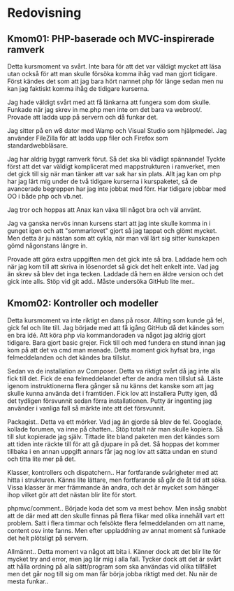 Redovisning
====================================
 
Kmom01: PHP-baserade och MVC-inspirerade ramverk
------------------------------------
 
Detta kursmoment va svårt. Inte bara för att det var väldigt mycket att läsa utan också för att man skulle försöka komma ihåg vad man gjort tidigare. Först kändes det som att jag bara hört namnet php för länge sedan men nu kan jag faktiskt komma ihåg de tidigare kurserna. 

Jag hade väldigt svårt med att få länkarna att fungera som dom skulle. Funkade när jag skrev in me.php men inte om det bara va webroot/. Provade att ladda upp på servern och då funkar det. 

Jag sitter på en w8 dator med Wamp och Visual Studio som hjälpmedel. Jag använder FileZilla för att ladda upp filer och Firefox som standardwebbläsare. 

Jag har aldrig byggt ramverk förut. Så det ska bli vädligt spännande! Tyckte först att det var väldigt komplicerat med mappstrukturen i ramverket, men det gick till sig när man tänker att var sak har sin plats. Allt jag kan om php har jag lärt mig under de två tidigare kurserna i kurspaketet, så de avancerade begreppen har jag inte jobbat med förr. Har tidigare jobbar med OO i både php och vb.net. 

Jag tror och hoppas att Anax kan växa till något bra och väl använt. 

Jag va ganska nervös innan kursens start att jag inte skulle komma in i gunget igen och att "sommarlovet" gjort så jag tappat och glömt mycket. Men detta är ju nästan som att cykla, när man väl lärt sig sitter kunskapen gömd någonstans längre in. 

Provade att göra extra uppgiften men det gick inte så bra. Laddade hem och när jag kom till att skriva in lösenordet så gick det helt enkelt inte. Vad jag än skrev så blev det inga tecken. Laddade då hem en äldre version och det gick inte alls. Stöp vid git add.. Måste undersöka GitHub lite mer.. 

 
Kmom02: Kontroller och modeller
------------------------------------
 
Detta kursmoment va inte riktigt en dans på rosor. Allting som kunde gå fel, gick fel och lite till. Jag började med att få igång GitHub då det kändes som en bra idé. 
Att köra php via kommandoraden va något jag aldrig gjort tidigare. Bara gjort basic grejer. Fick till och med fundera en stund innan jag kom på att det va cmd man menade. Detta moment gick hyfsat bra, inga felmeddelanden och det kändes bra tillslut. 

Sedan va de installation av Composer.
Detta va riktigt svårt då jag inte alls fick till det. Fick de ena felmeddelandet efter de andra men tillslut så. Läste igenom instruktionerna flera gånger så nu känns det kanske som att jag skulle kunna använda det i framtiden. Fick lov att installera Putty igen, då det tydligen försvunnit sedan förra installationen. Putty är ingenting jag använder i vanliga fall så märkte inte att det försvunnit. 

Packagist..
Detta va ett mörker. Vad jag än gjorde så blev de fel. Googlade, kollade forumen, va inne på chatten.. Stöp totalt när man skulle kopiera. Så till slut kopierade jag själv. Tittade lite bland paketen men det kändes som att tiden inte räckte till för att gå djupare in på det. Så hoppas det kommer tillbaka i en annan uppgift annars får jag nog lov att sätta undan en stund och titta lite mer på det. 

Klasser, kontrollers och dispatchern..
Har fortfarande svårigheter med att hitta i strukturen. Känns lite lättare, men fortfarande så går de åt tid att söka. Vissa klasser är mer främmande än andra, och det är mycket som hänger ihop vilket gör att det nästan blir lite för stort. 

phpmvc/comment..
Började koda det som va mest behov. Men insåg snabbt att de där med att den skulle finnas på flera flikar med olika innehåll vart ett problem. Satt i flera timmar och felsökte flera felmeddelanden om att name, content osv inte fanns. Men efter uppladdning av annat moment så funkade det helt plötsligt på servern. 

Allmännt..
Detta moment va något att bita i. Känner dock att det blir lite för mycket try and error, men jag lär mig i alla fall. Tycker dock att det är svårt att hålla ordning på alla sätt/program som ska användas vid olika tillfället men det går nog till sig om man får börja jobba riktigt med det. Nu när de mesta funkar..
